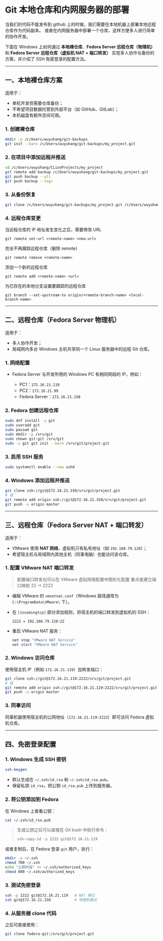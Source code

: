 # Git 本地仓库和内网服务器的部署

当我们的代码不能发布到 github 上的时候，我们需要在本地机器上部署本地远程仓库作为代码副本。
或者在内网服务器中部署一个仓库，这样方便多人进行简单的协作开发。

下面在 Windows 上如何通过 **本地裸仓库**、**Fedora Server 远程仓库（物理机）** 和 **Fedora Server 远程仓库（虚拟机 NAT +
端口转发）** 实现多人协作与备份的方案，并介绍了 SSH 免密登录的配置方法。

---

## 一、本地裸仓库方案

适用于：

* 单机开发但需要仓库备份；
* 不希望项目数据托管到外部平台（如 GitHub、GitLab）；
* 本机磁盘有额外空间可用。

### 1. 创建裸仓库

```bash
mkdir -p /c/Users/wuyuhang/git-backups
git init --bare /c/Users/wuyuhang/git-backups/my_project.git
```

### 2. 在项目中添加远程并推送

```bash
cd /c/Users/wuyuhang/CLionProjects/my_project
git remote add backup /c/Users/wuyuhang/git-backups/my_project.git
git push backup --all
git push backup --tags
```

### 3. 从备份恢复

```bash
git clone /c/Users/wuyuhang/git-backups/my_project.git /c/Users/wuyuhang/CLionProjects/my_project
```

### 4. 远程仓库变更

当远程仓库的 IP 地址发生变化之后，需要修改 URL

```text
git remote set-url <remote-name> <new-url>
```

完全不再跟踪远程仓库（删除 remote）

```text
git remote remove <remote-name>
```

添加一个新的远程仓库

```text
git remote add <remote-name> <url>
```

为已存在的本地分支设置要跟踪的远程仓库

```text
git branch --set-upstream-to origin/<remote-branch-name> <local-branch-name>
```

---

## 二、远程仓库（Fedora Server 物理机）

适用于：

* 多人协作开发；
* 局域网内多台 Windows 主机共享同一个 Linux 服务器中的远程 Git 仓库。

### 1. 网络配置

* Fedora Server 与开发所用的 Windows PC 有相同网段的 IP，例如：

    * PC1：`172.16.21.119`
    * PC2：`172.16.21.99`
    * Fedora Server：`172.16.21.150`

### 2. Fedora 创建远程仓库

```bash
sudo dnf install -y git
sudo useradd git
sudo passwd git
sudo mkdir -p /srv/git
sudo chown git:git /srv/git
sudo -u git git init --bare /srv/git/project.git
```

### 3. 启用 SSH 服务

```bash
sudo systemctl enable --now sshd
```

### 4. Windows 添加远程并推送

```bash
git clone ssh://git@172.16.21.150/srv/git/project.git
# 或
git remote add origin ssh://git@172.16.21.150/srv/git/project.git
git push -u origin master
```

---

## 三、远程仓库（Fedora Server NAT + 端口转发）

适用于：

* VMware 使用 **NAT 网络**，虚拟机只有私有地址（如 `192.168.79.128`）；
* 希望宿主机与局域网内其他主机（同事电脑）也能访问该仓库。

### 1. 配置 VMware NAT 端口转发

> 配置端口转发也可以在 VMware 虚拟网络配置中图形化配置
> 重点是建立端口映射 22 -> 2222

* 编辑 VMware 的 `vmnetnat.conf`（Windows 路径通常为 `C:\ProgramData\VMware\` 下）。
* 在 `[incomingtcp]` 部分添加规则，将宿主机的端口转发到虚拟机的 SSH：

  ```
  2222 = 192.168.79.128:22
  ```
* 重启 VMware NAT 服务：

  ```powershell
  net stop "VMware NAT Service"
  net start "VMware NAT Service"
  ```

### 2. Windows 访问仓库

使用宿主机 IP（例如 `172.16.21.119`）加转发端口：

```bash
git clone ssh://git@172.16.21.119:2222/srv/git/project.git
# 或
git remote add origin ssh://git@172.16.21.119:2222/srv/git/project.git
git push -u origin master
```

### 3. 同事访问

同事机器使用宿主机的公网地址（`172.16.21.119:2222`）即可访问 Fedora 虚拟机仓库。

---

## 四、免密登录配置

### 1. Windows 生成 SSH 密钥

```bash
ssh-keygen
```

* 默认生成在 `~/.ssh/id_rsa` 和 `~/.ssh/id_rsa.pub`。
* 保留私钥 `id_rsa`，把公钥 `id_rsa.pub` 上传到服务器。

### 2. 将公钥添加到 Fedora

在 Windows 上查看公钥：

```bash
cat ~/.ssh/id_rsa.pub
```

> 生成公钥之后可以直接在 Git bash 中执行命令：
> ```bash
> ssh-copy-id -p 2222 git@172.16.21.119
> ```

或者复制后，在 Fedora 登录 `git` 用户，执行：

```bash
mkdir -p ~/.ssh
chmod 700 ~/.ssh
echo "公钥内容" >> ~/.ssh/authorized_keys
chmod 600 ~/.ssh/authorized_keys
```

### 3. 测试免密登录

```bash
ssh -p 2222 git@172.16.21.119   # NAT 模式
ssh git@172.16.21.150           # 物理机模式
```

### 4. 从服务器 clone 代码

之后可直接使用：

```bash
git clone fedora-git:/srv/git/project.git
```
